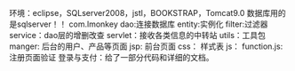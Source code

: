 环境：eclipse，SQLserver2008，jstl，BOOKSTRAP，Tomcat9.0
数据库用的是sqlserver！！
com.lmonkey
   dao:连接数据库
   entity:实例化
   filter:过滤器
   service：dao层的增删改查
   servlet：接收各类信息的中转站
   utils：工具包
 manger:
   后台的用户、产品等页面
jsp:
   前台页面
css：
   样式表
js：
   function.js:注册页面验证
登录与支付：给了一部分代码和详细的文档。
